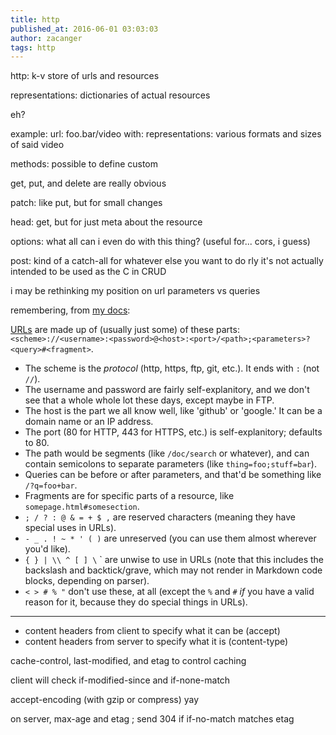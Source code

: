 ```yaml
---
title: http
published_at: 2016-06-01 03:03:03
author: zacanger
tags: http
---
```


http: k-v store of urls and resources

representations: dictionaries of actual resources

eh?

example: url: foo.bar/video with:
representations: various formats and sizes of said video

methods: possible to define custom

get, put, and delete are really obvious

patch: like put, but for small changes

head: get, but for just meta about the resource

options: what all can i even do with this thing?
(useful for... cors, i guess)

post: kind of a catch-all for whatever else you want to do rly
it's not actually intended to be used as the C in CRUD

i may be rethinking my position on url parameters vs queries

remembering, from [my docs](http://mdkb.zacanger.com/urls):

[URLs](http://www.ietf.org/rfc/rfc2396.txt) are made up of (usually just some) of these parts:
`<scheme>://<username>:<password>@<host>:<port>/<path>;<parameters>?<query>#<fragment>`.

* The scheme is the _protocol_ (http, https, ftp, git, etc.). It ends with `:` (not `//`).
* The username and password are fairly self-explanitory, and we don't see that a whole whole lot these days, except
  maybe in FTP.
* The host is the part we all know well, like 'github' or 'google.' It can be a domain name or an IP address.
* The port (80 for HTTP, 443 for HTTPS, etc.) is self-explanitory; defaults to 80.
* The path would be segments (like `/doc/search` or whatever), and can contain semicolons to separate parameters (like `thing=foo;stuff=bar`).
* Queries can be before or after parameters, and that'd be something like `/?q=foo+bar`.
* Fragments are for specific parts of a resource, like `somepage.html#somesection`.
* `; / ? : @ & = + $ ,` are reserved characters (meaning they have special uses in URLs).
* `- _ . ! ~ * ' ( )` are unreserved (you can use them almost wherever you'd like).
* `{ } | \\ ^ [ ] \` ` are unwise to use in URLs (note that this includes the backslash and backtick/grave, which may not render in Markdown code blocks, depending on parser).
* `< > # % "` don't use these, at all (except the `%` and `#` _if_ you have a valid reason for it, because they do special things in URLs).

--------

* content headers from client to specify what it can be (accept)
* content headers from server to specify what it is (content-type)

cache-control, last-modified, and etag to control caching

client will check if-modified-since and if-none-match

accept-encoding (with gzip or compress) yay

on server, max-age and etag ; send 304 if if-no-match matches etag

